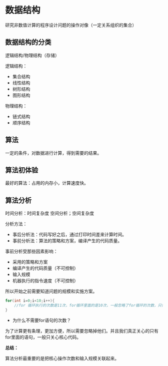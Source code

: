 # 数据结构

研究非数值计算的程序设计问题的操作对像（一定关系组织的集合）

## 数据结构的分类

逻辑结构/物理结构（存储）

逻辑结构：

- 集合结构
- 线性结构
- 树形结构
- 图形结构

物理结构：

- 链式结构
- 顺序结构

## 算法

一定的条件，对数据进行计算，得到需要的结果。

## 算法初体验

最好的算法：占用的内存小，计算速度快。

## 算法分析

时间分析：时间复杂度
空间分析；空间复杂度

分析方法：

- 事后分析法：代码写好之后，通过打印时间差来计算时间。
- 事前分析法：算法的策略和方案，编译产生的代码质量。

事前分析受那些因素影响：

- 采用的策略和方案
- 编译产生的代码质量（不可控制）
- 输入规模
- 机器执行的指令速度（不可控制）

所以开始之前需要知道问题的规模和实施方案。

```java
for(int i=0;i<10;i++){
    //for 循环执行的次数是11次，for循环里面的是10次，一般忽略了for循环的次数，只需要考虑里面代码的次数就可以了。
}
```

- 为什么不需要for语句的次数？

为了计算更有条理，更加方便，所以需要忽略掉他们。并且我们真正关心的只有for里面的语句，一般只关心核心代码。

**总结：**

算法分析最重要的是把核心操作次数和输入规模关联起来。
